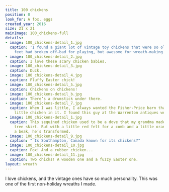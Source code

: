 ```yaml
---
title: 100 chickens
position: 0
look_for: A fox, eggs
created_year: 2016
size: 21 x 21
mainImage: 100_chickens-full
details:
- image: 100_chickens-detail_1.jpg
  caption: 'I found a giant lot of vintage toy chickens that were so old all their
    feet had broken off—bad for playing, but awesome for wreath-making. '
- image: 100_chickens-detail_2.jpg
  caption: I love these scary chicken babies.
- image: 100_chickens-detail_3.jpg
  caption: Duck.
- image: 100_chickens-detail_4.jpg
  caption: Fluffy Easter chick!
- image: 100_chickens-detail_5.jpg
  caption: Chickens on chickens!
- image: 100_chickens-detail_b.jpg
  caption: There’s a drumstick under there.
- image: 100_chickens-detail_7.jpg
  caption: When I was little, I always wanted the Fisher-Price barn that had this
    little chicken in it. I found this guy at the Warrenton antiques week.
- image: 100_chickens-detail_1.jpg
  caption: This sequined chicken used to be a dove that my grandma made for her Christmas
    tree skirt. But with a little red felt for a comb and a little orange felt for
    a beak, he’s transformed.
- image: 100_chickens-detail_9.jpg
  caption: " Is Southampton, Canada known for its chickens?"
- image: 100_chickens-detail_10.jpg
  caption: Fox! And a rubber chicken...
- image: 100_chickens-detail_11.jpg
  caption: Two chicks! A wooden one and a fuzzy Easter one.
layout: wreath
---
```


I love chickens, and the vintage ones have so much personality. This was one of the first non-holiday wreaths I made.
